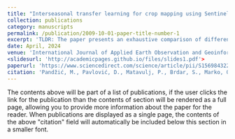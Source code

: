 ```yaml
---
title: "Interseasonal transfer learning for crop mapping using Sentinel-1 data"
collection: publications
category: manuscripts
permalink: /publication/2009-10-01-paper-title-number-1
excerpt: 'TLDR: The paper presents an exhaustive comparison of different approaches for crop mapping using Sentinel-1 satellite data. The study evaluated three distinct algorithms - Random Forest, Convolutional Neural Network, and Transformer - in two scenarios: transferring a model from a historical dataset (2017-2020) to a target season (2021), and using a traditional approach with limited ground truth data from the target season.The results showed that the transfer learning approach can yield modest crop mapping performance (78% F1 score) without any target season ground truth data. However, as more target season data becomes available (120-720 parcels), the transfer learning approach can achieve 84-86% F1 score, while the traditional approach can reach up to 88% F1 score with around 720 parcels of ground truth data.The study highlights the potential of transfer learning in crop mapping when little to no ground truth data is available for the target season, but also demonstrates that the traditional approach can catch up and even surpass the transfer learning approach as more target season data is collected. The study contributes to the field of agricultural monitoring and management by providing a practical and efficient solution for crop mapping using Sentinel-1 data, regardless of cloud cover.'
date: April, 2024
venue: 'International Journal of Applied Earth Observation and Geoinformation'
<slidesurl: 'http://academicpages.github.io/files/slides1.pdf'>
paperurl: 'https://www.sciencedirect.com/science/article/pii/S1569843224000724'
citation: 'Pandžić, M., Pavlović, D., Matavulj, P., Brdar, S., Marko, O., Crnojević, V. and Kilibarda, M., 2024. Interseasonal transfer learning for crop mapping using Sentinel-1 data. International Journal of Applied Earth Observation and Geoinformation, 128, p.103718.'
---
```


The contents above will be part of a list of publications, if the user clicks the link for the publication than the contents of section will be rendered as a full page, allowing you to provide more information about the paper for the reader. When publications are displayed as a single page, the contents of the above "citation" field will automatically be included below this section in a smaller font.
